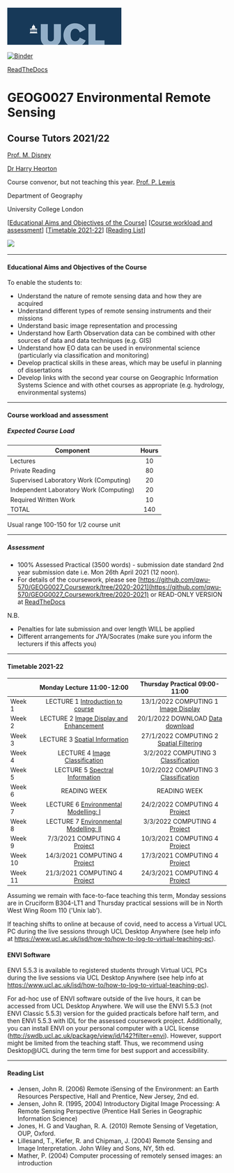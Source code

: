 ![UCL](docs/images//ucl_logo.png)

[![Binder](https://mybinder.org/badge_logo.svg)](https://mybinder.org/v2/gh/profLewis/GEOG0027.git/master)

[ReadTheDocs](https://geog0027-environmental-remote-sensing.readthedocs.io/en/latest/)

# GEOG0027 Environmental Remote Sensing

## Course Tutors 2021/22

[Prof. M. Disney](http://www2.geog.ucl.ac.uk/~mdisney)

[Dr Harry Heorton](https://www.geog.ucl.ac.uk/people)

Course convenor, but not teaching this year. [Prof. P. Lewis](http://www2.geog.ucl.ac.uk/~plewis)

Department of Geography
    
University College London
    
    
[[Educational Aims and Objectives of the Course](#Education)]  [[Course workload and assessment](#workload)]  [[Timetable 2021-22](#Timetable)]   [[Reading List](#ReadingList)]

![](docs/images/europe.jpg)

-----------------------------------


#### <a name="Education">Educational Aims and Objectives of the Course</a>

 To enable the students to: 
 
+ Understand the nature of remote sensing data and how they are acquired
+ Understand different types of remote sensing instruments and their missions
+ Understand basic image representation and processing
+ Understand how Earth Observation data can be combined with other sources of data and data techniques (e.g. GIS)
+ Understand how EO data can be used in environmental science (particularly via classification and monitoring)
+ Develop practical skills in these areas, which may be useful in planning of dissertations
+ Develop links with the second year course on Geographic Information Systems Science and with othet courses as appropriate (e.g. hydrology, environmental systems)

-----------------------------------


#### <a name="workload">Course workload and assessment</a>

##### Expected Course Load

|Component 	|Hours|
|-------  | :--------:|
| Lectures | 	10|
|Private Reading 	|80
|Supervised Laboratory Work (Computing) |	20|
|Independent Laboratory Work (Computing) |	20|
|Required Written Work |	10|
|TOTAL |	140|

Usual range 100-150 for 1/2 course unit 


-----------------------------------


##### Assessment

+ 100% Assessed Practical (3500 words) - submission date standard 2nd year submission date i.e. Mon 26th April 2021 (12 noon).
+ For details of the coursework, please see [https://github.com/qwu-570/GEOG0027_Coursework/tree/2020-2021](https://github.com/qwu-570/GEOG0027_Coursework/tree/2020-2021) or READ-ONLY VERSION at [ReadTheDocs](https://geog0027-coursework-2020-2021.readthedocs.io/en/latest/)

N.B.

- Penalties for late submission and over length WILL be applied
- Different arrangements for JYA/Socrates (make sure you inform the lecturers if this affects you)

-----------------------------------


#### <a name="Timetable">Timetable 2021-22</a>


|  | Monday Lecture 11:00-12:00 | Thursday Practical 09:00-11:00 |
| ------------------- | :-------------------: | :-----------------: | 
| Week 1 |  LECTURE 1 [Introduction to course](https://moodle.ucl.ac.uk/course/view.php?id=23847&section=5) | 13/1/2022 COMPUTING 1 [Image Display](docs/ImageDisplay.ipynb) |
| Week 2 | LECTURE 2 [Image Display and Enhancement](https://moodle.ucl.ac.uk/course/view.php?id=23847&section=6) | 20/1/2022 DOWNLOAD [Data download](docs/Download.ipynb) |
| Week 3 | LECTURE 3 [Spatial Information](https://moodle.ucl.ac.uk/course/view.php?id=23847&section=7) | 27/1/2022 COMPUTING 2 [Spatial Filtering](docs/SpatialFiltering.ipynb) |
| Week 4  | LECTURE 4 [Image Classification](https://moodle.ucl.ac.uk/course/view.php?id=23847&section=8) | 3/2/2022 COMPUTING 3 [Classification](docs/Classification.ipynb) | 
| Week 5 | LECTURE 5 [Spectral Information](https://moodle.ucl.ac.uk/course/view.php?id=23847&section=9) | 10/2/2022 COMPUTING 3 [Classification](docs/Classification.ipynb)  |
| Week 6 | READING WEEK | READING WEEK |
| Week 7 | LECTURE 6 [Environmental Modelling: I](https://moodle.ucl.ac.uk/course/view.php?id=23847&section=10) | 24/2/2022  COMPUTING 4 [Project](https://github.com/UCL-EO/GEOG0027_Coursework/tree/2021-2022) |
| Week 8 | LECTURE 7 [Environmental Modelling: II](https://moodle.ucl.ac.uk/course/view.php?id=23847&section=11)  | 3/3/2022 COMPUTING 4 [Project](https://github.com/UCL-EO/GEOG0027_Coursework/tree/2021-2022)| 
| Week 9 | 7/3/2021 COMPUTING 4 [Project](https://github.com/UCL-EO/GEOG0027_Coursework/tree/2021-2022) | 10/3/2021 COMPUTING 4 [Project](https://github.com/UCL-EO/GEOG0027_Coursework/tree/2021-2022)| 
| Week 10 | 14/3/2021 COMPUTING 4 [Project](https://github.com/UCL-EO/GEOG0027_Coursework/tree/2021-2022)| 17/3/2021 COMPUTING 4 [Project](https://github.com/UCL-EO/GEOG0027_Coursework/tree/2021-2022)| 
| Week 11 | 21/3/2021 COMPUTING 4 [Project](https://github.com/UCL-EO/GEOG0027_Coursework/tree/2021-2022) | 24/3/2021 COMPUTING 4  [Project](https://github.com/UCL-EO/GEOG0027_Coursework/tree/2021-2022)|  

Assuming we remain with face-to-face teaching this term, Monday sessions are in Cruciform B304-LT1 and Thursday practical sessions will be in North West Wing Room 110 ('Unix lab').

If teaching shifts to online at because of covid, need to access a Virtual UCL PC during the live sessions through UCL Desktop Anywhere (see help info at https://www.ucl.ac.uk/isd/how-to/how-to-log-to-virtual-teaching-pc). 

#### ENVI Software
ENVI 5.5.3 is available to registered students through Virtual UCL PCs during the live sessions via UCL Desktop Anywhere (see help info at https://www.ucl.ac.uk/isd/how-to/how-to-log-to-virtual-teaching-pc). 

For ad-hoc use of ENVI software outside of the live hours, it can be accessed from UCL Desktop Anywhere. We will use the ENVI 5.5.3  (not ENVI Classic 5.5.3) version for the guided practicals before half term, and then ENVI 5.5.3 with IDL for the assessed coursework project. Additionally, you can install ENVI on your personal computer with a UCL license (http://swdb.ucl.ac.uk/package/view/id/142?filter=envi). However, support might be limited from the teaching staff. Thus, we recommend using Desktop@UCL during the term time for best support and accessibility. 


-----------------------------------


#### <a name="ReadingList">Reading List</a>

- Jensen, John R. (2006) Remote iSensing of the Environment: an Earth Resources Perspective, Hall and Prentice, New Jersey, 2nd ed.
- Jensen, John R. (1995, 2004) Introductory Digital Image Processing: A Remote Sensing Perspective (Prentice Hall Series in Geographic Information Science)
- Jones, H. G and Vaughan, R. A. (2010) Remote Sensing of Vegetation, OUP, Oxford.
- Lillesand, T., Kiefer, R. and Chipman, J. (2004) Remote Sensing and Image Interpretation. John Wiley and Sons, NY, 5th ed.
- Mather, P. (2004) Computer processing of remotely sensed images: an introduction 

